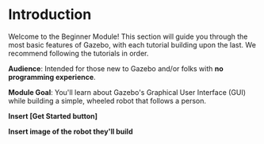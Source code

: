 # Introduction

Welcome to the Beginner Module! This section will guide you through the most basic features of Gazebo, with each tutorial building upon the last. We recommend following the tutorials in order. 

**Audience**: Intended for those new to Gazebo and/or folks with **no programming experience**. 

**Module Goal**: You'll learn about Gazebo's Graphical User Interface (GUI) while building a simple, wheeled robot that follows a person.

**Insert [Get Started button]**

**Insert image of the robot they'll build**

